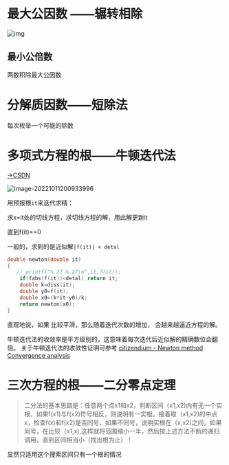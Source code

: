 # 最大公因数 ——辗转相除

![img](https://s2.loli.net/2022/09/27/trUSsOgA5c4o3E9.png)

 

## 最小公倍数

两数积除最大公因数

# 分解质因数——短除法

每次枚举一个可能的除数

# 多项式方程的根——牛顿迭代法

[→CSDN](https://blog.csdn.net/zsjzliziyang/article/details/110646314)

![image-20221011200933996](https://s2.loli.net/2022/10/11/of23mWxQckE9Alu.png)

用预报根`it`来迭代求精：

求x=it处的切线方程，求切线方程的解，用此解更新it

直到f(it)==0

一般的，求到的是近似解`|f(it)| < detal`

~~~C++
double newton(double it)
{
   // printf("%.2f %.2f\n",it,f(it));
    if(fabs(f(it))<detal) return it;
    double k=diss(it);
    double y0=f(it);
    double x0=(k*it-y0)/k;
    return newton(x0);
}
~~~

直观地说，如果 比较平滑，那么随着迭代次数的增加， 会越来越逼近方程的解。

牛顿迭代法的收敛率是平方级别的，这意味着每次迭代后近似解的精确数位会翻倍。 关于牛顿迭代法的收敛性证明可参考 [citizendium - Newton method Convergence analysis](http://en.citizendium.org/wiki/Newton's_method#Convergence_analysis)

# 三次方程的根——二分零点定理

> 二分法的基本思路是：任意两个点x1和x2，判断区间（x1,x2)内有无一个实根，如果f(x1)与f(x2)符号相反，则说明有一实根。接着取（x1,x2)的中点x，检查f(x)和f(x2)是否同号，如果不同号，说明实根在（x,x2)之间，如果同号，在比较（x1,x),这样就将范围缩小一半，然后按上述方法不断的递归调用，直到区间相当小（找出根为止）！

显然只适用这个搜索区间只有一个根的情况
